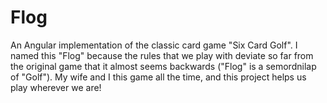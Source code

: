 # Flog
An Angular implementation of the classic card game "Six Card Golf".  I named this "Flog" because the rules that we play with deviate so far from the original game that it almost seems backwards ("Flog" is a semordnilap of "Golf"). My wife and I this game all the time, and this project helps us play wherever we are!
